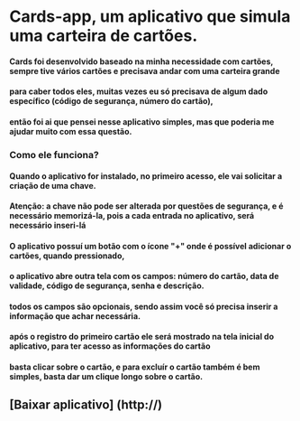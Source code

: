 # Cards-app, um aplicativo que simula uma carteira de cartões.

#### Cards foi desenvolvido baseado na minha necessidade com cartões, sempre tive vários cartões e precisava andar com uma carteira grande
#### para caber todos eles, muitas vezes eu só precisava de algum dado específico (código de segurança, número do cartão), 
#### então foi ai que pensei nesse aplicativo simples, mas que poderia me ajudar muito com essa questão.

### Como ele funciona?
#### Quando o aplicativo for instalado, no primeiro acesso, ele vai solicitar a criação de uma chave.
**Atenção: a chave não pode ser alterada por questões de segurança, e é necessário memorizá-la, pois a cada entrada no aplicativo, 
será necessário inseri-lá**
#### O aplicativo possuí um botão com o ícone "+" onde é possível adicionar o cartões, quando pressionado, 
#### o aplicativo abre outra tela com os campos: número do cartão, data de validade, código de segurança, senha e descrição.
#### todos os campos são opcionais, sendo assim você só precisa inserir a informação que achar necessária.
#### após o registro do primeiro cartão ele será mostrado na tela inicial do aplicativo, para ter acesso as informações do cartão
#### basta clicar sobre o cartão, e para excluír o cartão também é bem simples, basta dar um clique longo sobre o cartão.

## [Baixar aplicativo] (http://)
